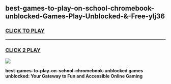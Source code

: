 
## best-games-to-play-on-school-chromebook-unblocked-Games-Play-Unblocked-&-Free-ylj36
<h3>
<a href="https://premium76.site?title=best-games-to-play-on-school-chromebook-unblocked&ref=24A">CLICK TO PLAY</a></h3>
<hr>

<h3>
<a href="https://premium76.site?title=best-games-to-play-on-school-chromebook-unblocked&ref=24A">CLICK 2 PLAY</a>
  
</h3>

<a href="https://premium76.site?title=best-games-to-play-on-school-chromebook-unblocked&ref=24A"><img src="https://clearcache.store/games.png"></a>


**best-games-to-play-on-school-chromebook-unblocked games unblocked: Your Gateway to Fun and Accessible Online Gaming**

